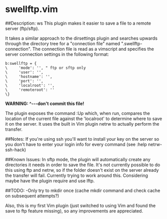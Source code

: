 swellftp.vim
==============

##Description:
ws 
This plugin makes it easier to save a file to a remote server (ftp/sftp).

It takes a similar approach to the dirsettings plugin and searches upwards through the directory tree
for a "connection file" named ".swellftp-connection". The connection file is read as a vimscript and 
specifies the server connection settings in the following format:

    b:swellftp = {
    \     'mode': '', " ftp or sftp only
    \     'user': '',
    \     'hostname': '',
    \     'port': '',
    \     'localroot': '',
    \     'remoteroot': '' 
    \}
__WARNING: ^---don't commit this file!__

The plugin exposes the command :Up which, when run, compares the location of the current file against
the 'localroot' to determine where to save it on the server. It uses the built in Vim plugin netrw to
actually perform the transfer.

##Notes:
If you're using ssh you'll want to install your key on the server so you don't have to enter your
login info for every command (see :help netrw-ssh-hack) 

##Known Issues:
In sftp mode, the plugin will automatically create any directories it needs in order to save the file. It's not
currently possible to do this using ftp and netrw, so if the folder doesn't exist on the server already the
transfer will fail. Currently trying to work around this. Considering maybe have the plugin require and use lftp.

##TODO:
-Only try to mkdir once (cache mkdir command and check cache on subsequent attempts?)

Also, this is my first Vim plugin (just switched to using Vim and found the save to ftp feature missing), so any
improvements are appreciated.
